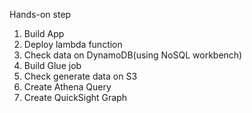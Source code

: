 Hands-on step

1. Build App
2. Deploy lambda function
3. Check data on DynamoDB(using NoSQL workbench)
4. Build Glue job
5. Check generate data on S3
6. Create Athena Query
7. Create QuickSight Graph
